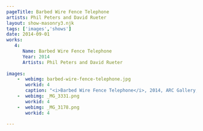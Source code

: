 ```yaml
---
pageTitle: Barbed Wire Fence Telephone
artists: Phil Peters and David Rueter
layout: show-masonry3.njk
tags: ['images','shows']
date: 2014-09-01
works:
   4:
      Name: Barbed Wire Fence Telephone
      Year: 2014
      Artists: Phil Peters and David Rueter
      
images:
    -  webimg: barbed-wire-fence-telephone.jpg
       workid: 4
       caption: "<i>Barbed Wire Fence Telephone</i>, 2014, ARC Gallery, Chicago, IL, USA"
    -  webimg: _MG_3331.png
       workid: 4
    -  webimg: _MG_3178.png
       workid: 4   
       
---
```


